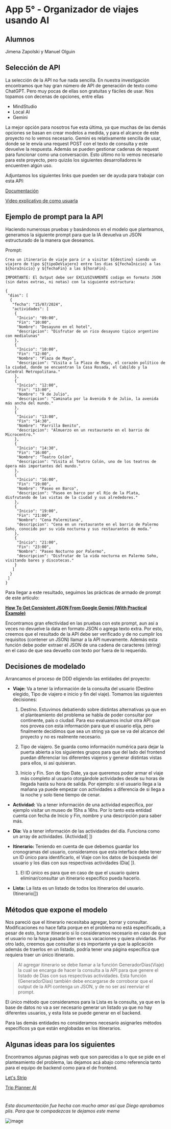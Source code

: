 # App 5° - Organizador de viajes usando AI

## Alumnos

Jimena Zapolski y Manuel Olguin

## Selección de API

La selección de la API no fue nada sencilla. En nuestra investigación encontramos que hay gran número de API de generación de texto como ChatGPT. Pero muy pocas de ellas son gratuitas y fáciles de usar. Nos topamos con decenas de opciones, entre ellas

* MindStudio
* Local AI
* Gemini

La mejor opción para nosotros fue esta última, ya que muchas de las demás opciones se basan en crear modelos a medida, y para el alcance de este proyecto no lo vemos necesario. Gemini es relativamente sencilla de usar, donde se le envía una request POST con el texto de consulta y este devuelve la respuesta. Además se pueden gestionar cadenas de request para funcionar como una conversación. Esto último no lo vemos necesario para este proyecto, pero quizás los siguientes desarrolladores le encuentren algún uso.

Adjuntamos los siguientes links que pueden ser de ayuda para trabajar con esta API:

[Documentación](https://ai.google.dev/gemini-api/docs)

[Video explicativo de como usuarla](https://youtu.be/_CqKs0cQCfo)

## Ejemplo de prompt para la API

Haciendo numerosas pruebas y basándonos en el modelo que planteamos, generamos la siguiente prompt para que la IA devuelva un JSON estructurado de la manera que deseamos.

Prompt:
````
Crea un itinerario de viaje para ir a visitar ${destino} siendo un viajero de tipo ${tipoDeViajero} entre los dias ${fechaInicio} a las ${horaInicio} y ${fechaFin} a las ${horaFin}. 

IMPORTANTE: El Output debe ser EXCLUSIVAMENTE codigo en formato JSON (sin datos extras, ni notas) con la siguiente estructura:

{
 "dias": [
  {
   "fecha": "15/07/2024",
   "actividades": [
    {
     "Inicio": "09:00",
     "Fin": "10:00",
     "Nombre": "Desayuno en el hotel",
     "descripcion": "Disfrutar de un rico desayuno tipico argentino con medialunas"
    },
    {
     "Inicio": "10:00",
     "Fin": "12:00",
     "Nombre": "Plaza de Mayo",
     "descripcion": "Visita a la Plaza de Mayo, el corazón político de la ciudad, donde se encuentran la Casa Rosada, el Cabildo y la Catedral Metropolitana."
    },
    {
     "Inicio": "12:00",
     "Fin": "13:00",
     "Nombre": "9 de Julio",
     "descripcion": "Caminata por la Avenida 9 de Julio, la avenida más ancha del mundo."
    },
    {
     "Inicio": "13:00",
     "Fin": "14:30",
     "Nombre": "Parrilla Benito",
     "descripcion": "Almuerzo en un restaurante en el barrio de Microcentro."
    },
    {
     "Inicio": "14:30",
     "Fin": "16:00",
     "Nombre": "Teatro Colón",
     "descripcion": "Visita al Teatro Colón, uno de los teatros de ópera más importantes del mundo."
    },
    {
     "Inicio": "16:00",
     "Fin": "19:00",
     "Nombre": "Paseo en Barco",
     "descripcion": "Paseo en barco por el Río de la Plata, disfrutando de las vistas de la ciudad y sus alrededores."
    },
    {
     "Inicio": "19:00",
     "Fin": "21:00",
     "Nombre": "Cena Palermitana",
     "descripcion": "Cena en un restaurante en el barrio de Palermo Soho, conocido por su vida nocturna y sus restaurantes de moda."
    },
    {
     "Inicio": "21:00",
     "Fin": "23:00",
     "Nombre": "Paseo Nocturno por Palermo",
     "descripcion": "Disfrutar de la vida nocturna en Palermo Soho, visitando bares y discotecas."
    }
   ]
  }
 ]
}
````
Para llegar a este resultado, seguimos las prácticas de armado de prompt de este artículo:

[**How To Get Consistent JSON From Google Gemini (With Practical Example)**](https://hasanaboulhasan.medium.com/how-to-get-consistent-json-from-google-gemini-with-practical-example-48612ed1ab40 )

Encontramos gran efectividad en las pruebas con este prompt, aun así a veces no devuelve la data en formato JSON o agrega texto extra. Por esto, creemos que el resultado de la API debe ser verificado y de no cumplir los requisitos (contener un JSON) llamar a la API nuevamente. Además esta función debe poder extraer el JSON de una cadena de caracteres (string) en el caso de que sea devuelto con texto por fuera de lo requerido.

## Decisiones de modelado

Arrancamos el proceso de DDD eligiendo las entidades del proyecto:

* **Viaje:** Va a tener la información de la consulta del usuario (Destino elegido, Tipo de viajero e inicio y fin del viaje). Tomamos las siguientes decisiones:
    1. Destino. Estuvimos debatiendo sobre distintas alternativas ya que en el planteamiento del problema se habla de poder consultar por continente, país o ciudad. Para eso evaluamos incluir otra API que nos provea con esta información para que el usuario elija, pero finalmente decidimos que sea un string ya que se va del alcance del proyecto y no es realmente necesario.
    2. Tipo de viajero. Se guarda como información numérica para dejar la puerta abierta a los siguientes grupos para que del lado del frontend puedan diferenciar los diferentes viajeros y generar distintas vistas para ellos, si así quisieran.
    
    3. Inicio y Fin. Son de tipo Date, ya que queremos poder armar el viaje más completo al usuario otorgándole actividades desde su horas de llegada hasta su hora de salida. Por ejemplo: si el usuario llega a la mañana ya puede empezar con actividades a diferencia de si llega a la noche y solo tiene tiempo de cenar.

* **Actividad:** Va a tener información de una actividad específica, por ejemplo visitar un museo de 15hs a 16hs. Por lo tanto esta entidad cuenta con fecha de Inicio y Fin, nombre y una descripción para saber más.

* **Dia:** Va a tener información de las actividades del día. Funciona como un array de  actividades. (Actividad[ ])

* **Itinerario:** Teniendo en cuenta de que debemos guardar los cronogramas del usuario, consideramos que esta interface debe tener un ID único para identificarlo, el Viaje con los datos de búsqueda del usuario y los días con sus respectivas actividades (Dia[ ]).
    1. El ID único es para que en caso de que el usuario quiera eliminar/consultar un itinerario específico pueda hacerlo.

* **Lista:** La lista es un listado de todos los itinerarios del usuario. (Itinerario[])


## Métodos que expone el modelo

Nos pareció que el itinerario necesitaba agregar, borrar y consultar. Modificaciones no hace falta porque en el problema no está especificado, a pesar de esto, borrar itinerario si lo consideramos necesario en caso de que el usuario no la haya pasado bien en sus vacaciones y quiera olvidarlas. Por otro lado, creemos que consultar si es importante ya que la aplicación además de traerlos en un listado, podría tener una página específica que requiera traer un único itinerario.

> Al agregar itinerario se debe llamar a la función GeneradorDias(Viaje) la cual se encarga de hacer la consulta a la API para que genere el listado de Dias con sus respectivas actividades. Esta función (GeneradorDias) también debe encargarse de corroborar que el output de la API contenga un JSON, y de no ser así reenviar el prompt.

El único método que consideramos para la Lista es la consulta, ya que en la base de datos no va a ser necesario generar un listado ya que no hay diferentes usuarios, y esta lista se puede generar en el backend.

Para las demás entidades no consideramos necesario asignarles métodos específicos ya que están englobadas en los itinerarios.



## Algunas ideas para los siguientes

Encontramos algunas páginas web que son parecidas a lo que se pide en el planteamiento del problema, las dejamos acá abajo como referencia tanto para el equipo de backend como para el de frontend.

[Let's Strip](https://letstrip.ai/?ref=aitools.fyi&utm_source=aitools.fyi)

[Trip Planner AI](https://tripplanner.ai/)


#

_Esta documentación fue hecha con mucho amor así que Diego aprobamos plis. Para que te compadezcas te dejamos este meme_



![image](https://media.discordapp.net/attachments/843267150583037952/1232821502878158938/meme.png?ex=662ad9ff&is=6629887f&hm=79e4ec2d7646a952fab6c23c3907f5949e4e2796e2bae3a6416bff4e15cebdc5&=&format=webp&quality=lossless&width=423&height=571)


